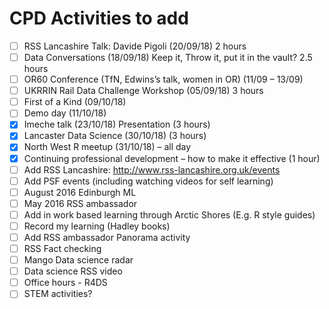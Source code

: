 # CPD Activities to add

- [ ] RSS Lancashire Talk: Davide Pigoli (20/09/18) 2 hours
- [ ] Data Conversations (18/09/18) Keep it, Throw it, put it in the vault? 2.5 hours
- [ ] OR60 Conference (TfN, Edwins’s talk, women in OR) (11/09 – 13/09)
- [ ] UKRRIN Rail Data Challenge Workshop (05/09/18) 3 hours
- [ ] First of a Kind (09/10/18)
- [ ] Demo day (11/10/18)
- [x] Imeche talk (23/10/18) Presentation (3 hours)
- [x] Lancaster Data Science (30/10/18) (3 hours)
- [x] North West R meetup (31/10/18) – all day
- [x] Continuing professional development – how to make it effective (1 hour)
- [ ] Add RSS Lancashire: http://www.rss-lancashire.org.uk/events
- [ ] Add PSF events (including watching videos for self learning)
- [ ] August 2016 Edinburgh ML
- [ ] May 2016 RSS ambassador
- [ ] Add in work based learning through Arctic Shores (E.g. R style guides)
- [ ] Record my learning (Hadley books)
- [ ] Add RSS ambassador Panorama activity
- [ ] RSS Fact checking
- [ ] Mango Data science radar
- [ ] Data science RSS video 
- [ ] Office hours - R4DS
- [ ] STEM activities?
